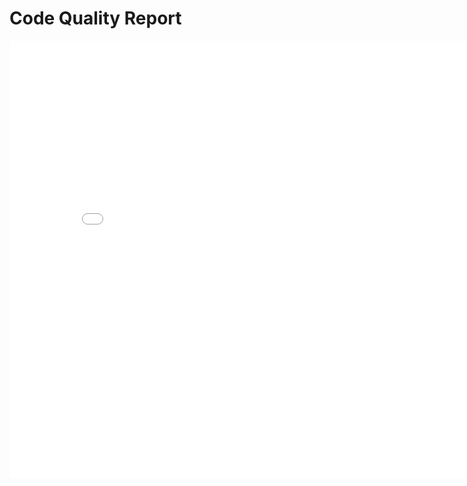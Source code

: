 # Code Quality Report

<iframe src="../_static/code-quality.html" style = "border: 0; width: 165%; height: 50em" id="cqiframe"></iframe>
